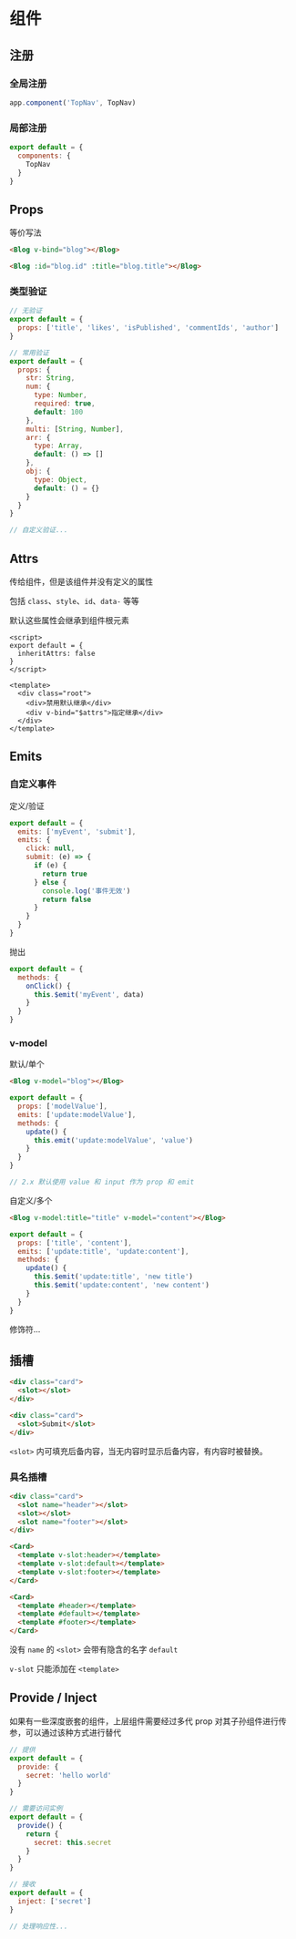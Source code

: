 # 组件

## 注册

### 全局注册

```js
app.component('TopNav', TopNav)
```

### 局部注册

```js
export default = {
  components: {
    TopNav
  }
}
```

## Props

等价写法

```html
<Blog v-bind="blog"></Blog>

<Blog :id="blog.id" :title="blog.title"></Blog>
```

### 类型验证

```js
// 无验证
export default = {
  props: ['title', 'likes', 'isPublished', 'commentIds', 'author']
}

// 常用验证
export default = {
  props: {
    str: String,
    num: {
      type: Number,
      required: true,
      default: 100
    },
    multi: [String, Number],
    arr: {
      type: Array,
      default: () => []
    },
    obj: {
      type: Object,
      default: () = {}
    }
  }
}

// 自定义验证...
```

## Attrs

传给组件，但是该组件并没有定义的属性

包括 `class`、`style`、`id`、`data-` 等等

默认这些属性会继承到组件根元素

```vue
<script>
export default = {
  inheritAttrs: false
}
</script>

<template>
  <div class="root">
    <div>禁用默认继承</div>
    <div v-bind="$attrs">指定继承</div>
  </div>
</template>
```

## Emits

### 自定义事件

定义/验证

```js
export default = {
  emits: ['myEvent', 'submit'],
  emits: {
    click: null,
    submit: (e) => {
      if (e) {
        return true
      } else {
        console.log('事件无效')
        return false
      }
    }
  }
}
```

抛出

```js
export default = {
  methods: {
    onClick() {
      this.$emit('myEvent', data)
    }
  }
}
```

### v-model

默认/单个

```html
<Blog v-model="blog"></Blog>
```

```js
export default = {
  props: ['modelValue'],
  emits: ['update:modelValue'],
  methods: {
    update() {
      this.emit('update:modelValue', 'value')
    }
  }
}

// 2.x 默认使用 value 和 input 作为 prop 和 emit
```

自定义/多个

```html
<Blog v-model:title="title" v-model="content"></Blog>
```

```js
export default = {
  props: ['title', 'content'],
  emits: ['update:title', 'update:content'],
  methods: {
    update() {
      this.$emit('update:title', 'new title')
      this.$emit('update:content', 'new content')
    }
  }
}
```

修饰符...

## 插槽

```html
<div class="card">
  <slot></slot>
</div>

<div class="card">
  <slot>Submit</slot>
</div>
```

`<slot>` 内可填充后备内容，当无内容时显示后备内容，有内容时被替换。

### 具名插槽

```html
<div class="card">
  <slot name="header"></slot>
  <slot></slot>
  <slot name="footer"></slot>
</div>

<Card>
  <template v-slot:header></template>
  <template v-slot:default></template>
  <template v-slot:footer></template>
</Card>

<Card>
  <template #header></template>
  <template #default></template>
  <template #footer></template>
</Card>
```

没有 `name` 的 `<slot>` 会带有隐含的名字 `default`

`v-slot` 只能添加在 `<template>`

## Provide / Inject

如果有一些深度嵌套的组件，上层组件需要经过多代 prop 对其子孙组件进行传参，可以通过该种方式进行替代

```js
// 提供
export default = {
  provide: {
    secret: 'hello world'
  }
}

// 需要访问实例
export default = {
  provide() {
    return {
      secret: this.secret
    }
  }
}

// 接收
export default = {
  inject: ['secret']
}

// 处理响应性...
```
